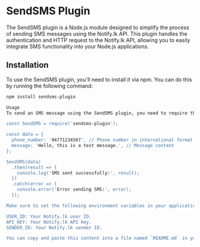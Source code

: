 # SendSMS Plugin

The SendSMS plugin is a Node.js module designed to simplify the process of sending SMS messages using the Notify.lk API. This plugin handles the authentication and HTTP request to the Notify.lk API, allowing you to easily integrate SMS functionality into your Node.js applications.

## Installation

To use the SendSMS plugin, you'll need to install it via npm. You can do this by running the following command:

```bash
npm install sendsms-plugin

Usage
To send an SMS message using the SendSMS plugin, you need to require the module and call the SendSMS function with the appropriate data. Here's an example of how to use it:

const SendSMS = require('sendsms-plugin');

const data = {
  phone_number: '94771234567', // Phone number in international format (e.g., '94771234567')
  message: 'Hello, this is a test message.', // Message content
};

SendSMS(data)
  .then(result => {
    console.log('SMS sent successfully:', result);
  })
  .catch(error => {
    console.error('Error sending SMS:', error);
  });

Make sure to set the following environment variables in your application before using the SendSMS plugin:

USER_ID: Your Notify.lk user ID.
API_KEY: Your Notify.lk API key.
SENDER_ID: Your Notify.lk sender ID.

You can copy and paste this content into a file named `README.md` in your GitHub repository.


